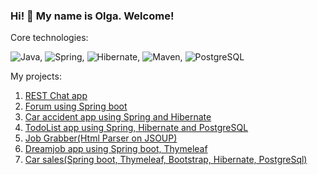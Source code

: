 ### Hi! 👋 My name is Olga. Welcome!

Core technologies:

![Java](https://img.shields.io/badge/Java-%3E%3D8-orange), ![Spring](https://img.shields.io/badge/Spring-%3E%3D5.0-green), ![Hibernate](https://img.shields.io/badge/Hibernate-%3E%3D5.0-yellow), ![Maven](https://img.shields.io/badge/Maven-3-red), ![PostgreSQL](https://img.shields.io/badge/PostgreSQL-%3E%3D9-blue)


My projects:

1. [REST Chat app](https://github.com/olgaArt1025/job4j_chat)
2. [Forum using Spring boot](https://github.com/olgaArt1025/job4j_forum)
3. [Car accident app using Spring and Hibernate](https://github.com/olgaArt1025/job4j_car_accident)
4. [TodoList app using Spring, Hibernate and PostgreSQL](https://github.com/olgaArt1025/job4j_todo)
5. [Job Grabber(Html Parser on JSOUP)](https://github.com/olgaArt1025/job4j_grabber)
6. [Dreamjob app using Spring boot, Thymeleaf](https://github.com/olgaArt1025/job4j_dreamjob2)
7. [Сar sales(Spring boot, Thymeleaf, Bootstrap, Hibernate, PostgreSql)](https://github.com/olgaArt1025/job4j_cars)

